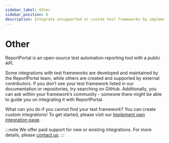 ```yaml
---
sidebar_label: Other
sidebar_position: 6
description: Integrate unsupported or custom test frameworks by implementing your own integration with ReportPortal, enabling centralized test result visualization.
---
```


# Other

ReportPortal is an open-source test automation reporting tool with a public API.

Some integrations with test frameworks are developed and maintained by the ReportPortal team, while others are created and supported by external contributors. If you don’t see your test framework listed in our documentation or repositories, try searching on GitHub. Additionally, you can ask within your framework’s community - someone there might be able to guide you on integrating it with ReportPortal.

What can you do if you cannot find your test framework? You can create custom integrations! To get started, please visit our [Implement own integration page](/log-data-in-reportportal/ImplementOwnIntegration/).

:::note
We offer paid support for new or existing integrations. For more details, please [contact us](https://reportportal.io/contact-us/general/). 
:::
